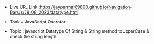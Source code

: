 - Live URL Link :https://jayparmar89800.github.io/Navigation-Bar/Js/28_08_2023/datatype.html

 * Task = JavaScript Operator

 - Topic : javascript Datatype Of String & String method toUpperCase & check the string length 

 